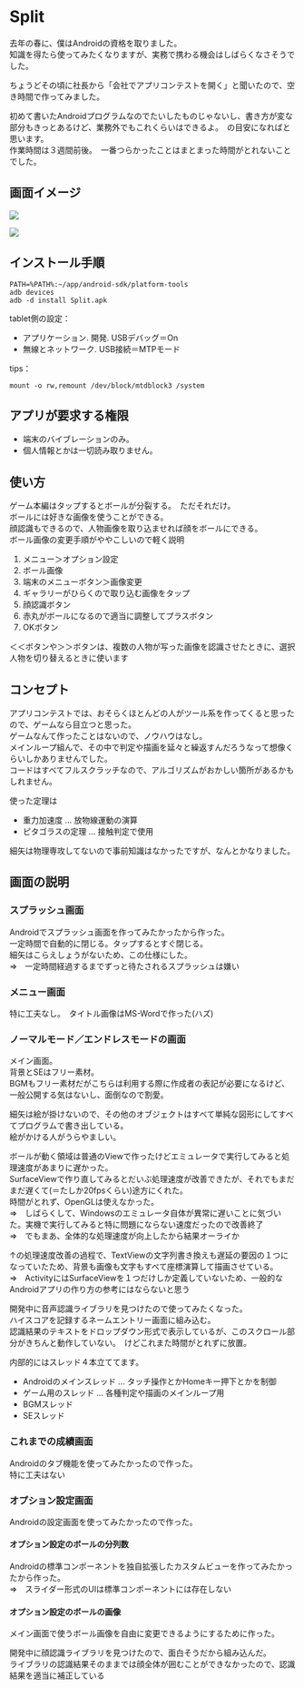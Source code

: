 # Split #

去年の春に、僕はAndroidの資格を取りました。  
知識を得たら使ってみたくなりますが、実務で携わる機会はしばらくなさそうでした。

ちょうどその頃に社長から「会社でアプリコンテストを開く」と聞いたので、空き時間で作ってみました。

初めて書いたAndroidプログラムなのでたいしたものじゃないし、書き方が変な部分もきっとあるけど、業務外でもこれくらいはできるよ。　の目安になればと思います。  
作業時間は３週間前後。　一番つらかったことはまとまった時間がとれないことでした。

## 画面イメージ ##
![](doc/game.png)

![](doc/option.png)

## インストール手順 ##
```shell
PATH=%PATH%:~/app/android-sdk/platform-tools
adb devices
adb -d install Split.apk
```

tablet側の設定：
* アプリケーション. 開発. USBデバッグ＝On
* 無線とネットワーク. USB接続＝MTPモード

tips：
```shell
mount -o rw,remount /dev/block/mtdblock3 /system
```

## アプリが要求する権限 ##

* 端末のバイブレーションのみ。
* 個人情報とかは一切読み取りません。


## 使い方 ##

ゲーム本編はタップするとボールが分裂する。　ただそれだけ。  
ボールには好きな画像を使うことができる。  
顔認識もできるので、人物画像を取り込ませれば顔をボールにできる。  
ボール画像の変更手順がややこしいので軽く説明  
1. メニュー＞オプション設定
1. ボール画像
1. 端末のメニューボタン＞画像変更
1. ギャラリーがひらくので取り込む画像をタップ
1. 顔認識ボタン
1. 赤丸がボールになるので適当に調整してプラスボタン
1. OKボタン

＜＜ボタンや＞＞ボタンは、複数の人物が写った画像を認識させたときに、選択人物を切り替えるときに使います


## コンセプト ##

アプリコンテストでは、おそらくほとんどの人がツール系を作ってくると思ったので、ゲームなら目立つと思った。  
ゲームなんて作ったことはないので、ノウハウはなし。  
メインループ組んで、その中で判定や描画を延々と繰返すんだろうなって想像くらいしかありませんでした。  
コードはすべてフルスクラッチなので、アルゴリズムがおかしい箇所があるかもしれません。  

使った定理は
* 重力加速度 ... 放物線運動の演算
* ピタゴラスの定理 ... 接触判定で使用

細矢は物理専攻してないので事前知識はなかったですが、なんとかなりました。


## 画面の説明 ##

### スプラッシュ画面 ###
Androidでスプラッシュ画面を作ってみたかったから作った。  
一定時間で自動的に閉じる。タップするとすぐ閉じる。  
細矢はこらえしょうがないため、この仕様にした。  
⇒　一定時間経過するまでずっと待たされるスプラッシュは嫌い


### メニュー画面 ###
特に工夫なし。　タイトル画像はMS-Wordで作った(ハズ)


### ノーマルモード／エンドレスモードの画面 ###
メイン画面。  
背景とSEはフリー素材。  
BGMもフリー素材だがこちらは利用する際に作成者の表記が必要になるけど、一般公開する気はないし、面倒なので割愛。

細矢は絵が掛けないので、その他のオブジェクトはすべて単純な図形にしてすべてプログラムで書き出している。  
絵がかける人がうらやましい。

ボールが動く領域は普通のViewで作ったけどエミュレータで実行してみると処理速度があまりに遅かった。  
SurfaceViewで作り直してみるとだいぶ処理速度が改善できたが、それでもまだまだ遅くて(＝たしか20fpsくらい)途方にくれた。  
時間がとれず、OpenGLは使えなかった。  
⇒　しばらくして、Windowsのエミュレータ自体が異常に遅いことに気づいた。実機で実行してみると特に問題にならない速度だったので改善終了  
⇒　でもまあ、全体的な処理速度が向上したから結果オーライか  

↑の処理速度改善の過程で、TextViewの文字列書き換えも遅延の要因の１つになっていたため、背景も画像も文字もすべて座標演算して描画させている。  
⇒　ActivityにはSurfaceViewを１つだけしか定義していないため、一般的なAndroidアプリの作り方の参考にはならないと思う

開発中に音声認識ライブラリを見つけたので使ってみたくなった。  
ハイスコアを記録するネームエントリー画面に組み込む。  
認識結果のテキストをドロップダウン形式で表示しているが、このスクロール部分がきちんと動作していない。　けどこれまた時間がとれずに放置。

内部的にはスレッド４本立ててます。
* Androidのメインスレッド ... タッチ操作とかHomeキー押下とかを制御
* ゲーム用のスレッド ... 各種判定や描画のメインループ用
* BGMスレッド
* SEスレッド

### これまでの成績画面 ###
Androidのタブ機能を使ってみたかったので作った。  
特に工夫はない

### オプション設定画面 ###
Androidの設定画面を使ってみたかったので作った。

#### オプション設定のボールの分列数 ####
Androidの標準コンポーネントを独自拡張したカスタムビューを作ってみたかったから作った。  
⇒　スライダー形式のUIは標準コンポーネントには存在しない

#### オプション設定のボールの画像 ####
メイン画面で使うボール画像を自由に変更できるようにするために作った。

開発中に顔認識ライブラリを見つけたので、面白そうだから組み込んだ。  
ライブラリの認識結果そのままでは顔全体が囲むことができなかったので、認識結果を適当に補正している
